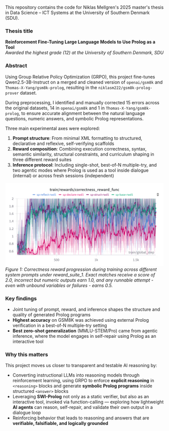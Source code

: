 This repository contains the code for Niklas Mellgren's 2025 master's thesis in Data Science – ICT Systems at the University of Southern Denmark (SDU).

### **Thesis title**  
**Reinforcement Fine-Tuning Large Language Models to Use Prolog as a Tool**  
*Awarded the highest grade (12) at the University of Southern Denmark, SDU*

### **Abstract**
Using Group Relative Policy Optimization (GRPO), this project fine-tunes Qwen2.5-3B-Instruct on a merged and cleaned version of `openai/gsm8k` and `Thomas-X-Yang/gsm8k-prolog`, resulting in the `niklasm222/gsm8k-prolog-prover` dataset.

During preprocessing, I identified and manually corrected 15 errors across the original datasets, 14 in `openai/gsm8k` and 1 in `Thomas-X-Yang/gsm8k-prolog`, to ensure accurate alignment between the natural language questions, numeric answers, and symbolic Prolog representations.

Three main experimental axes were explored:

1. **Prompt structure**: From minimal XML formatting to structured, declarative and reflexive, self-verifying scaffolds  
2. **Reward composition**: Combining execution correctness, syntax, semantic similarity, structural constraints, and curriculum shaping in three different reward suites
3. **Inference protocol**: Including single-shot, best-of-N multiple-try, and two agentic modes where Prolog is used as a tool inside dialogue (internal) or across fresh sessions (independent)

![Plot 1](images/rwd1_correct_1.png)
*Figure 1: Correctness reward progression during training across different system prompts under reward_suite_1. Exact matches receive a score of 2.0, incorrect but numeric outputs earn 1.0, and any runnable attempt - even with unbound variables or failures - earns 0.5.*

### Key findings
- Joint tuning of prompt, reward, and inference shapes the structure and quality of generated Prolog programs
- **Highest accuracy** on GSM8K was achieved using external Prolog verification in a best-of-N multiple-try setting
- **Best zero-shot generalization** (MMLU-STEM/Pro) came from agentic inference, where the model engages in self-repair using Prolog as an interactive tool


### Why this matters
This project moves us closer to transparent and testable AI reasoning by:

- Converting instructional LLMs into reasoning models through reinforcement learning, using GRPO to enforce **explicit reasoning** in `<reasoning>` blocks and generate **symbolic Prolog programs** inside structured `<answer>` blocks
- Leveraging **SWI-Prolog** not only as a static verifier, but also as an interactive tool, invoked via function-calling — exploring how lightweight **AI agents** can reason, self-repair, and validate their own output in a dialogue loop
- Reinforcing behavior that leads to reasoning and answers that are **verifiable, falsifiable, and logically grounded**
